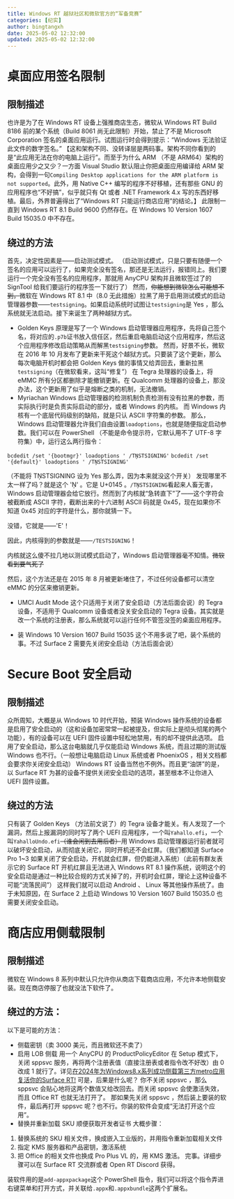 ```yaml
---
title: Windows RT 越狱社区和微软官方的“军备竞赛”
categories: [纪实]
author: bingtangxh
date: 2025-05-02 12:32:00
updated: 2025-05-02 12:32:00
---
```


# 桌面应用签名限制
## 限制描述
也许是为了在 Windows RT 设备上强推商店生态，微软从 Windows RT Build 8186 前的某个系统（Build 8061 尚无此限制）开始，禁止了不是 Microsoft Corporation 签名的桌面应用运行。试图运行时会得到提示：“Windows 无法验证此文件的数字签名。”
【这和架构不同、没转译层是两码事。架构不同你看到的是“此应用无法在你的电脑上运行”。而至于为什么 ARM （不是 ARM64）架构的桌面应用少之又少？一方面 Visual Studio 默认阻止你把桌面应用编译给 ARM 架构，会得到一句`Compiling Desktop applications for the ARM platform is not supported`。此外，用 Native C++ 编写的程序不好移植，还有那些 GNU 的应用程序也“不好搞”，似乎就只有 Qt 或者 .NET Framework 4.x 写的东西好移植。最后，外界普遍得出了“Windows RT 只能运行商店应用”的结论。】
此限制一直到 Windows RT 8.1 Build 9600 仍然存在。在 Windows 10 Version 1607 Build 15035.0 中不存在。

## 绕过的方法
首先，决定性因素是——启动测试模式。
（启动测试模式，只是只要有随便一个签名的应用可以运行了，如果完全没有签名，那还是无法运行，报错同上。我们要运行一个完全没有签名的应用程序，那就用 AnyCPU 架构并且微软签过了的 SignTool 给我们要运行的程序签一下就行了）
然而，~~你能想到微软怎么可能想不到，~~微软在 Windows RT 8.1 中（8.0 无此措施）拉黑了用于启用测试模式的启动管理器参数——`testsigning`。如果启动系统时试图让`testsigning`是 Yes ，那么系统就无法启动。接下来诞生了两种越狱方式。
- Golden Keys
原理是写了一个 Windows 启动管理器应用程序，先将自己签个名，将对应的`.p7b`证书放入信任区，然后重启电脑启动这个应用程序，然后这个应用程序修改启动策略从而解黑`testsigning`参数。
然而，好景不长，微软在 2016 年 10 月发布了更新来干死这个越狱方式。只要装了这个更新，那么每次电脑开机时都会把 Golden Keys 做的事情又给弄回去，重新拉黑`testsigning`（在微软看来，这叫“修复”）
在 Tegra 处理器的设备上，将 eMMC 所有分区都删除才能撤销更新。在 Qualcomm 处理器的设备上，那没办法，这个更新用了似乎是熔断之类的机制，无法撤销。
- Myriachan
Windows 启动管理器的检测机制负责检测有没有拉黑的参数，而实际执行时是负责实际启动的部分，或者 Windows 的内核。
而 Windows 内核有一个底层代码级别的缺陷，就是只认 ASCII 字符集的参数。
那么，Windows 启动管理器允许我们自由设置`loadoptions`，也就是随便指定启动参数。我们可以在 PowerShell （不能是命令提示符，它默认用不了 UTF-8 字符集）中，运行这么两行指令：

`bcdedit /set '{bootmgr}' loadoptions ' /TŅSTSIGNING'`
`bcdedit /set '{default}' loadoptions ' /TŅSTSIGNING'`

（不能将 TŅSTSIGNING 设为 Yes 那么弄，因为本来就没这个开关）
发现哪里不太一样了吗？就是这个 'Ņ' 。它是 U+0145 。`/TŅSTSIGNING`看起来人畜无害， Windows 启动管理器会给它放行。然而到了内核就“急转直下”了——这个字符会被截断成 ASCII 字符，截断出来的十六进制 ASCII 码就是 0x45，现在如果你不知道 0x45 对应的字符是什么，那你就猜一下。

没错，它就是——'E'！

因此，内核得到的参数就是——`/TESTSIGNING`！

内核就这么傻不拉几地以测试模式启动了，Windows 启动管理器毫不知情。~~微软看到要气死了~~

然后，这个方法还是在 2015 年 8 月被更新堵住了，不过任何设备都可以清空 eMMC 的分区来撤销更新。

- UMCI Audit Mode
这个只适用于关闭了安全启动（方法后面会说）的 Tegra 设备，不适用于 Qualcomm 设备或者没关安全启动的 Tegra 设备。其实就是改一个系统的注册表，那么系统就可以运行任何不管签没签的桌面应用程序。

- 装 Windows 10 Version 1607 Build 15035
这个不用多说了吧，装个系统的事。不过 Surface 2 需要先关闭安全启动（方法后面会说）

# Secure Boot 安全启动
## 限制描述
众所周知，大概是从 Windows 10 时代开始，预装 Windows 操作系统的设备都是启用了安全启动的（这和设备加密常常一起被提及，但实际上是彻头彻尾的两个功能），有的设备可以在 UEFI 固件设置中轻松地禁用，有的却不提供此选项。
启用了安全启动，那么这台电脑就几乎仅能启动 Windows 系统，而且过期的测试版 Windows 也不行。（一般想让电脑启动 Linux 系统或者 PhoenixOS ，相关文档都会要求你关闭安全启动）
Windows RT 设备当然也不例外。而且更“油饼”的是，以 Surface RT 为甚的设备不提供关闭安全启动的选项，甚至根本不让你进入 UEFI 固件设置。

## 绕过的方法
只有装了 Golden Keys （方法前文说了）的 Tegra 设备才能关。有人发现了一个漏洞，然后上报漏洞的同时写了两个 UEFI 应用程序，一个叫`Yahallo.efi`，一个叫`YahalloUndo.efi`~~（谁会闲到去用后者）~~用 Windows 启动管理器运行前者就可以破坏安全启动，从而彻底关闭它，同时开机还不会红屏。（我们都知道 Surface Pro 1~3 如果关闭了安全启动，开机就会红屏，但仍能进入系统）（此前有群友表示它的 Surface RT 开机红屏且无法进入 Windows RT 8.1 操作系统，说明这个的安全启动是通过一种比较合规的方式关掉了的，开机时会红屏，理论上这种设备不可能“流落民间”）
这样我们就可以启动 Android 、 Linux 等其他操作系统了。由于未知原因，在 Surface 2 上启动 Windows 10 Version 1607 Build 15035.0 也需要关闭安全启动。

# 商店应用侧载限制
## 限制描述
微软在 Windows 8 系列中默认只允许你从商店下载商店应用，不允许本地侧载安装。现在商店停服了也就没法下软件了。
## 绕过的方法：
以下是可能的方法：
- 侧载密钥（卖 3000 美元，而且微软还不卖了）
- 启用 LOB 侧载
用一个 AnyCPU 的 ProductPolicyEditor 在 Setup 模式下，关闭 sppsvc 服务，再将两个注册表值（直接注册表或者指令改不好改）由 0 改成 1 就行了。详见[在2024年为Windows8.x系列成功侧载第三方metro应用 复活你的Surface RT!](https://www.bilibili.com/video/BV1XS421w7uX/)
可是，后果是什么呢？
你不关闭 sppsvc ，那么 sppsvc 会贴心地将这两个数值又给改回去。而关闭 sppsvc 会使激活失效，而且 Office RT 也就无法打开了。
那如果先关闭 sppsvc ，然后装上要装的软件，最后再打开 sppsvc 呢？也不行。你装的软件会变成“无法打开这个应用”。
- 替换并重新加载 SKU 顺便获取开发者证书
大概步骤：
1. 替换系统的 SKU 相关文件，换成嵌入工业版的，并用指令重新加载相关文件
2. 指定 KMS 服务器和产品密钥，激活系统
3. 把 Office 的相关文件也换成 Pro Plus VL 的，用 KMS 激活。
完事。详细步骤可以在 Surface RT 交流群或者 Open RT Discord 获得。

装软件用的是`add-appxpackage`这个 PowerShell 指令，我们可以将这个指令弄进右键菜单和打开方式，并关联给`.appx`和`.appxbundle`这两个扩展名。
